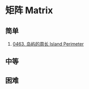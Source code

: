 # 矩阵 Matrix

## 简单
1. [0463. 岛屿的周长 Island Perimeter](../../0463.island-perimeter/index.md)

## 中等

## 困难
